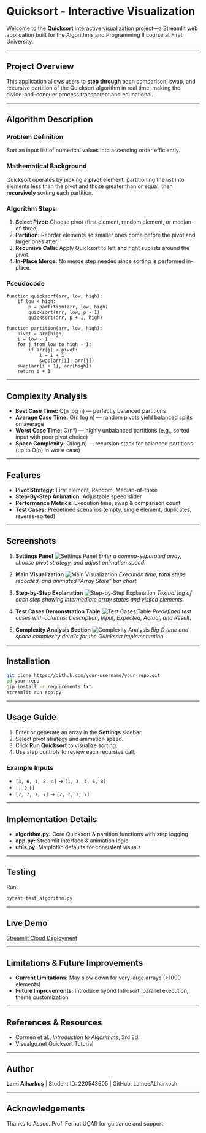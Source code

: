 # Quicksort - Interactive Visualization

Welcome to the **Quicksort** interactive visualization project—a Streamlit web application built for the Algorithms and Programming II course at Fırat University.

---

## Project Overview

This application allows users to **step through** each comparison, swap, and recursive partition of the Quicksort algorithm in real time, making the divide-and-conquer process transparent and educational.

---

## Algorithm Description

### Problem Definition

Sort an input list of numerical values into ascending order efficiently.

### Mathematical Background

Quicksort operates by picking a **pivot** element, partitioning the list into elements less than the pivot and those greater than or equal, then **recursively** sorting each partition.

### Algorithm Steps

1. **Select Pivot:** Choose pivot (first element, random element, or median-of-three).
2. **Partition:** Reorder elements so smaller ones come before the pivot and larger ones after.
3. **Recursive Calls:** Apply Quicksort to left and right sublists around the pivot.
4. **In-Place Merge:** No merge step needed since sorting is performed in-place.

### Pseudocode

```plaintext
function quicksort(arr, low, high):
    if low < high:
        p = partition(arr, low, high)
        quicksort(arr, low, p - 1)
        quicksort(arr, p + 1, high)

function partition(arr, low, high):
    pivot = arr[high]
    i = low - 1
    for j from low to high - 1:
        if arr[j] < pivot:
            i = i + 1
            swap(arr[i], arr[j])
    swap(arr[i + 1], arr[high])
    return i + 1
```

---

## Complexity Analysis

* **Best Case Time:** O(n log n) — perfectly balanced partitions
* **Average Case Time:** O(n log n) — random pivots yield balanced splits on average
* **Worst Case Time:** O(n²) — highly unbalanced partitions (e.g., sorted input with poor pivot choice)
* **Space Complexity:** O(log n) — recursion stack for balanced partitions (up to O(n) in worst case)

---

## Features

* **Pivot Strategy:** First element, Random, Median-of-three
* **Step-By-Step Animation:** Adjustable speed slider
* **Performance Metrics:** Execution time, swap & comparison count
* **Test Cases:** Predefined scenarios (empty, single element, duplicates, reverse-sorted)

---

## Screenshots

1. **Settings Panel**
   ![Settings Panel](./images/settings_panel.png)
   *Enter a comma-separated array, choose pivot strategy, and adjust animation speed.*

2. **Main Visualization**
   ![Main Visualization](./images/main_visualization.png)
   *Execution time, total steps recorded, and animated “Array State” bar chart.*

3. **Step-by-Step Explanation**
   ![Step-by-Step Explanation](./images/animated_steps.png)
   *Textual log of each step showing intermediate array states and visited elements.*

4. **Test Cases Demonstration Table**
   ![Test Cases Table](./images/test_cases_table.png)
   *Predefined test cases with columns: Description, Input, Expected, Actual, and Result.*

5. **Complexity Analysis Section**
   ![Complexity Analysis](./images/complexity_analysis.png)
   *Big O time and space complexity details for the Quicksort implementation.*

---

## Installation

```bash
git clone https://github.com/your-username/your-repo.git
cd your-repo
pip install -r requirements.txt
streamlit run app.py
```

---

## Usage Guide

1. Enter or generate an array in the **Settings** sidebar.
2. Select pivot strategy and animation speed.
3. Click **Run Quicksort** to visualize sorting.
4. Use step controls to review each recursive call.

### Example Inputs

* `[3, 6, 1, 8, 4]` → `[1, 3, 4, 6, 8]`
* `[]` → `[]`
* `[7, 7, 7, 7]` → `[7, 7, 7, 7]`

---

## Implementation Details

* **algorithm.py:** Core Quicksort & partition functions with step logging
* **app.py:** Streamlit interface & animation logic
* **utils.py:** Matplotlib defaults for consistent visuals

---

## Testing

Run:

```bash
pytest test_algorithm.py
```

---

## Live Demo

[Streamlit Cloud Deployment](https://share.streamlit.io/your-username/your-repo)

---

## Limitations & Future Improvements

* **Current Limitations:** May slow down for very large arrays (>1000 elements)
* **Future Improvements:** Introduce hybrid Introsort, parallel execution, theme customization

---

## References & Resources

* Cormen et al., *Introduction to Algorithms*, 3rd Ed.
* Visualgo.net Quicksort Tutorial

---

## Author

**Lami Alharkuş** | Student ID: 220543605 | GitHub: LameeALharkosh

---

## Acknowledgements

Thanks to Assoc. Prof. Ferhat UÇAR for guidance and support.
